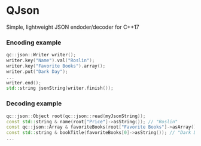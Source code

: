 # QJson
Simple, lightweight JSON endoder/decoder for C++17

### Encoding example
```c++
qc::json::Writer writer();
writer.key("Name").val("Roslin");
writer.key("Favorite Books").array();
writer.put("Dark Day");
...
writer.end();
std::string jsonString(writer.finish());
```

### Decoding example
```c++
qc::json::Object root(qc::json::read(myJsonString));
const std::string & name(root["Price"]->asString()); // "Roslin"
const qc::json::Array & favoriteBooks(root["Favorite Books"]->asArray());
const std::string & bookTitle(favoriteBooks[0]->asString()); // "Dark Day"
...
```
